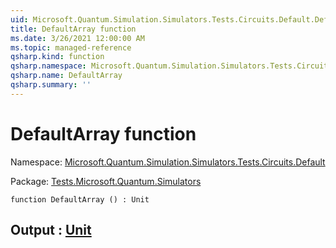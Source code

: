 ```yaml
---
uid: Microsoft.Quantum.Simulation.Simulators.Tests.Circuits.Default.DefaultArray
title: DefaultArray function
ms.date: 3/26/2021 12:00:00 AM
ms.topic: managed-reference
qsharp.kind: function
qsharp.namespace: Microsoft.Quantum.Simulation.Simulators.Tests.Circuits.Default
qsharp.name: DefaultArray
qsharp.summary: ''
---
```


# DefaultArray function

Namespace: [Microsoft.Quantum.Simulation.Simulators.Tests.Circuits.Default](xref:Microsoft.Quantum.Simulation.Simulators.Tests.Circuits.Default)

Package: [Tests.Microsoft.Quantum.Simulators](https://nuget.org/packages/Tests.Microsoft.Quantum.Simulators)




```qsharp
function DefaultArray () : Unit
```


## Output : [Unit](xref:microsoft.quantum.lang-ref.unit)

